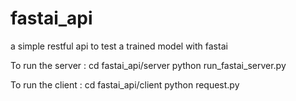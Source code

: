 # fastai_api
a simple restful api to test a trained model with fastai

To run the server : cd fastai_api/server
                    python run_fastai_server.py
                    
To run the client : cd fastai_api/client
                    python request.py
